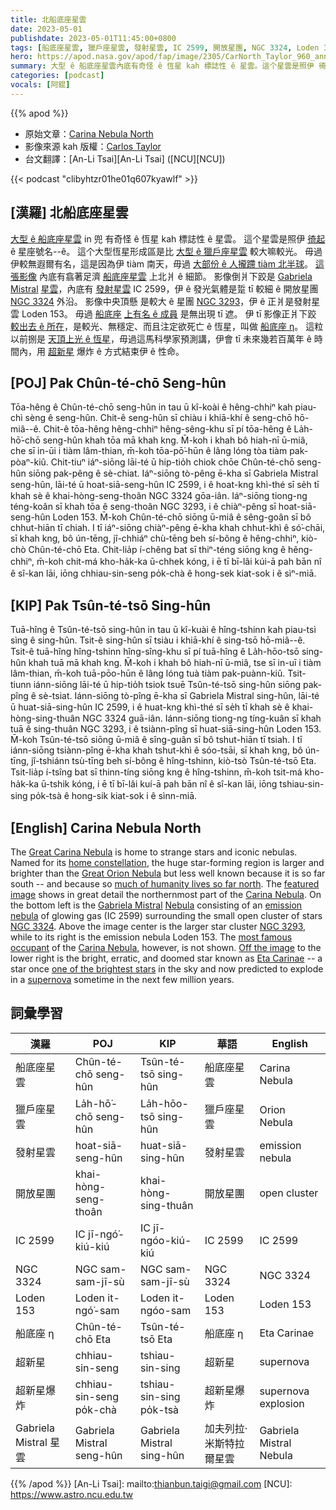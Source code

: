 ```yaml
---
title: 北船底座星雲
date: 2023-05-01
publishdate: 2023-05-01T11:45:00+0800
tags: [船底座星雲, 獵戶座星雲, 發射星雲, IC 2599, 開放星團, NGC 3324, Loden 153, 船底座 η, 超新星, 超新星爆炸, Gabriela Mistral 星雲]
hero: https://apod.nasa.gov/apod/fap/image/2305/CarNorth_Taylor_960_annotated.jpg
summary: 大型 ê 船底座星雲內底有奇怪 ê 恆星 kah 標誌性 ê 星雲。這个星雲是照伊 徛起 ê 星座號名--ê。
categories: [podcast]
vocals: [阿錕]
---
```


{{% apod %}}

- 原始文章：[Carina Nebula North](https://apod.nasa.gov/apod/ap230501.html)
- 影像來源 kah 版權：[Carlos Taylor](https://www.capturingancientphotons.com/about)
- 台文翻譯：[An-Li Tsai][An-Li Tsai] ([NCU][NCU])

{{< podcast "clibyhtzr01he01q607kyawlf" >}}

## [漢羅] 北船底座星雲
[大型 ê 船底座星雲][Great Carina Nebula] in 兜 有奇怪 ê 恆星 kah 標誌性 ê 星雲。
這个星雲是照伊 [徛起][home constellation] ê 星座號名--ê。
這个大型恆星形成區是比 [大型 ê 獵戶座星雲][Great Orion Nebula] 較大嘛較光。
毋過伊較無遐爾有名，這是因為伊 tiàm 南天，毋過 [大部份 ê 人攏蹛 tiàm 北半球][much of humanity lives so far north]。
[這張影像][featured image] 內底有翕著足濟 [船底座星雲][Carina Nebula 1] 上北爿 ê 細節。
影像倒爿下跤是 [Gabriela Mistral][Gabriela Mistral] [星雲][Nebula]，內底有 [發射星雲][emission nebula] IC 2599，伊 ê 發光氣體是踅 tī 較細 ê 開放星團 [NGC 3324][NGC 3324] 外沿。
影像中央頂懸 是較大 ê 星團 [NGC 3293][NGC 3293]，伊 ê 正爿是發射星雲 Loden 153。
毋過 [船底座][Carina Nebula 2] [上有名 ê 成員][most famous occupant] 是無出現 tī 遮。
伊 tī 影像正爿下跤 [較出去 ê 所在][Off the image]，是較光、無穩定、而且注定欲死亡 ê 恆星，叫做 [船底座 η][Eta Carinae]。
這粒以前捌是 [天頂上光 ê 恆星][one of the brightest stars]，毋過這馬科學家預測講，伊會 tī 未來幾若百萬年 ê 時間內，用 [超新星][supernova] 爆炸 ê 方式結束伊 ê 性命。

## [POJ] Pak Chûn-té-chō Seng-hûn
Tōa-hêng ê Chûn-té-chō seng-hûn in tau ū kî-koài ê hêng-chhiⁿ kah piau-chì sèng ê seng-hûn.
Chit-ê seng-hûn sī chiàu i khiā-khí ê seng-chō hō-miâ--ê.
Chit-ê tōa-hêng hêng-chhiⁿ hêng-sêng-khu sī pí tōa-hêng ê La̍h-hō͘-chō seng-hûn khah tōa mā khah kng.
M̄-koh i khah bô hiah-nī ū-miâ, che sī in-ūi i tiàm lâm-thian, m̄-koh tōa-pō͘-hūn ê lâng lóng tòa tiàm pak-pòaⁿ-kiû.
Chit-tiuⁿ iáⁿ-siōng lāi-té ū hip-tio̍h chiok chōe Chûn-té-chō seng-hûn siōng pak-pêng ê sè-chiat.
Iáⁿ-siōng tò-pêng ē-kha sī Gabriela Mistral seng-hûn, lāi-té ū hoat-siā-seng-hûn IC 2599, i ê hoat-kng khì-thé sī se̍h tī khah sè ê khai-hòng-seng-thoân NGC 3324 gōa-iân.
Iáⁿ-siōng tiong-ng téng-koân sī khah tōa ê seng-thoân NGC 3293, i ê chiàⁿ-pêng sī hoat-siā-seng-hûn Loden 153.
M̄-koh Chûn-té-chō siōng ū-miâ ê sêng-goân sī bô chhut-hiān tī chiah.
I tī iáⁿ-siōng chiàⁿ-pêng ē-kha khah chhut-khì ê só͘-chāi, sī khah kng, bô ún-tēng, jî-chhiáⁿ chù-tēng beh sí-bông ê hêng-chhiⁿ, kiò-chò Chûn-té-chō Eta.
Chit-lia̍p í-chêng bat sī thiⁿ-téng siōng kng ê hêng-chhiⁿ, m̄-koh chit-má kho-ha̍k-ka ū-chhek kóng, i ē tī bī-lâi kúi-ā pah bān nî ê sî-kan lāi, iōng chhiau-sin-seng po̍k-chà ê hong-sek kiat-sok i ê sìⁿ-miā.

## [KIP] Pak Tsûn-té-tsō Sing-hûn
Tuā-hîng ê Tsûn-té-tsō sing-hûn in tau ū kî-kuài ê hîng-tshinn kah piau-tsì sìng ê sing-hûn.
Tsit-ê sing-hûn sī tsiàu i khiā-khí ê sing-tsō hō-miâ--ê.
Tsit-ê tuā-hîng hîng-tshinn hîng-sîng-khu sī pí tuā-hîng ê La̍h-hōo-tsō sing-hûn khah tuā mā khah kng.
M̄-koh i khah bô hiah-nī ū-miâ, tse sī in-uī i tiàm lâm-thian, m̄-koh tuā-pōo-hūn ê lâng lóng tuà tiàm pak-puànn-kiû.
Tsit-tiunn iánn-siōng lāi-té ū hip-tio̍h tsiok tsuē Tsûn-té-tsō sing-hûn siōng pak-pîng ê sè-tsiat.
Iánn-siōng tò-pîng ē-kha sī Gabriela Mistral sing-hûn, lāi-té ū huat-siā-sing-hûn IC 2599, i ê huat-kng khì-thé sī se̍h tī khah sè ê khai-hòng-sing-thuân NGC 3324 guā-iân.
Iánn-siōng tiong-ng tíng-kuân sī khah tuā ê sing-thuân NGC 3293, i ê tsiànn-pîng sī huat-siā-sing-hûn Loden 153.
M̄-koh Tsûn-té-tsō siōng ū-miâ ê sîng-guân sī bô tshut-hiān tī tsiah.
I tī iánn-siōng tsiànn-pîng ē-kha khah tshut-khì ê sóo-tsāi, sī khah kng, bô ún-tīng, jî-tshiánn tsù-tīng beh sí-bông ê hîng-tshinn, kiò-tsò Tsûn-té-tsō Eta.
Tsit-lia̍p í-tsîng bat sī thinn-tíng siōng kng ê hîng-tshinn, m̄-koh tsit-má kho-ha̍k-ka ū-tshik kóng, i ē tī bī-lâi kuí-ā pah bān nî ê sî-kan lāi, iōng tshiau-sin-sing po̍k-tsà ê hong-sik kiat-sok i ê sìnn-miā.

## [English] Carina Nebula North
The [Great Carina Nebula][Great Carina Nebula] is home to strange stars and iconic nebulas.
Named for its [home constellation][home constellation], the huge star-forming region is larger and brighter than the [Great Orion Nebula][Great Orion Nebula] but less well known because it is so far south -- and because so [much of humanity lives so far north][much of humanity lives so far north].
The [featured image][featured image] shows in great detail the northernmost part of the [Carina Nebula][Carina Nebula 1].
On the bottom left is the [Gabriela Mistral][Gabriela Mistral] [Nebula][Nebula] consisting of an [emission nebula][emission nebula] of glowing gas (IC 2599) surrounding the small open cluster of stars [NGC 3324][NGC 3324].
Above the image center is the larger star cluster [NGC 3293][NGC 3293], while to its right is the emission nebula Loden 153.
The [most famous occupant][most famous occupant] of the [Carina Nebula][Carina Nebula 2], however, is not shown.
[Off the image][Off the image] to the lower right is the bright, erratic, and doomed star known as [Eta Carinae][Eta Carinae] -- a star once [one of the brightest stars][one of the brightest stars] in the sky and now predicted to explode in a [supernova][supernova] sometime in the next few million years.

## 詞彙學習

|漢羅|POJ|KIP|華語|English|
|-|-|-|-|-|
|船底座星雲|Chûn-té-chō seng-hûn|Tsûn-té-tsō sing-hûn|船底座星雲|Carina Nebula|
|獵戶座星雲|La̍h-hō͘-chō seng-hûn|La̍h-hōo-tsō sing-hûn|獵戶座星雲|Orion Nebula|
|發射星雲|hoat-siā-seng-hûn|huat-siā-sing-hûn|發射星雲|emission nebula|
|開放星團|khai-hòng-seng-thoân|khai-hòng-sing-thuân|開放星團|open cluster|
|IC 2599|IC jī-ngó͘-kiú-kiú|IC jī-ngóo-kiú-kiú|IC 2599|IC 2599|
|NGC 3324|NGC sam-sam-jī-sù|NGC sam-sam-jī-sù|NGC 3324|NGC 3324|
|Loden 153|Loden it-ngó͘-sam|Loden it-ngóo-sam|Loden 153|Loden 153|
|船底座 η|Chûn-té-chō Eta|Tsûn-té-tsō Eta|船底座 η|Eta Carinae|
|超新星|chhiau-sin-seng|tshiau-sin-sing|超新星|supernova|
|超新星爆炸|chhiau-sin-seng po̍k-chà|tshiau-sin-sing po̍k-tsà|超新星爆炸|supernova explosion|
|Gabriela Mistral 星雲|Gabriela Mistral seng-hûn|Gabriela Mistral sing-hûn|加夫列拉·米斯特拉爾星雲|Gabriela Mistral Nebula|

{{% /apod %}}
[An-Li Tsai]: mailto:thianbun.taigi@gmail.com
[NCU]: https://www.astro.ncu.edu.tw

[copyright]: https://apod.nasa.gov/apod/fap/lib/about_apod.html#srapply
[License]: https://creativecommons.org/licenses/by/2.0/

[Great Carina Nebula]:https://apod.nasa.gov/apod/ap190507.html
[home constellation]:https://en.wikipedia.org/wiki/Carina_(constellation)
[Great Orion Nebula]:https://apod.nasa.gov/apod/ap171129.html
[much of humanity lives so far north]:https://www.washingtonpost.com/blogs/wonkblog/files/2016/03/histpop.png
[featured image]:https://www.astrobin.com/aweslh/
[Carina Nebula 1]:https://apod.nasa.gov/apod/ap090524.html
[Gabriela Mistral]:https://en.wikipedia.org/wiki/Gabriela_Mistral
[Nebula]:https://telescope.live/gallery/168
[emission nebula]:https://en.wikipedia.org/wiki/Emission_nebula
[NGC 3324]:https://en.wikipedia.org/wiki/NGC_3324
[NGC 3293]:https://en.wikipedia.org/wiki/NGC_3293
[most famous occupant]:https://i.pinimg.com/474x/e9/1d/9c/e91d9c4bd7c0ae81975ac7d7b9695742.jpg
[Carina Nebula 2]:https://en.wikipedia.org/wiki/Carina_Nebula
[Off the image]:https://commons.wikimedia.org/wiki/File:Carina_Nebula_by_Harel_Boren_(151851961,_modified).jpg
[Eta Carinae]:https://en.wikipedia.org/wiki/Eta_Carinae
[one of the brightest stars]:https://ui.adsabs.harvard.edu/abs/2018AAS...23134811G/abstract
[supernova]:https://imagine.gsfc.nasa.gov/science/objects/supernovae1.html

